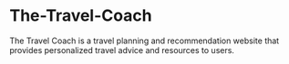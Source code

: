 # The-Travel-Coach
The Travel Coach is a travel planning and recommendation website that provides personalized travel advice and resources to users.
